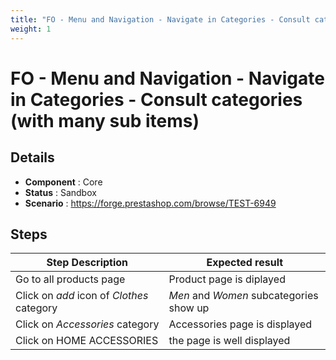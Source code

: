 ```yaml
---
title: "FO - Menu and Navigation - Navigate in Categories - Consult categories (with many sub items)"
weight: 1
---
```


# FO - Menu and Navigation - Navigate in Categories - Consult categories (with many sub items)
## Details
* **Component** : Core
* **Status** : Sandbox
* **Scenario** : https://forge.prestashop.com/browse/TEST-6949

## Steps
| Step Description | Expected result |
| ----- | ----- |
| Go to all products page | Product page is diplayed |
| Click on _*add*_ icon of _*Clothes*_ category | _Men_ and _Women_ subcategories show up |
| Click on _*Accessories*_ category | Accessories page is displayed |
| Click on HOME ACCESSORIES | the page is well displayed |